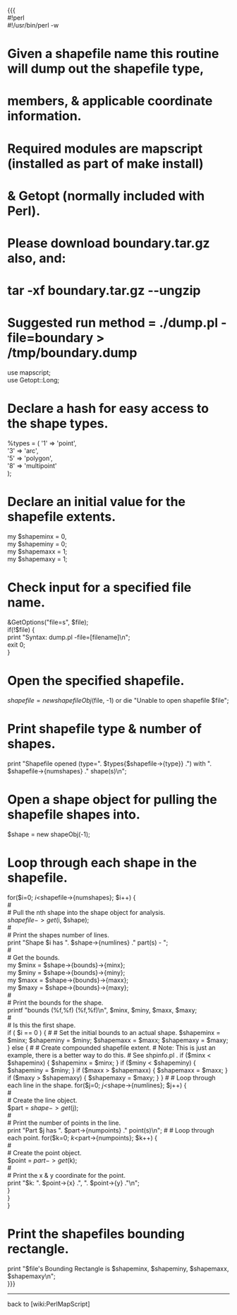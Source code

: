                                                                                                                                                                                                       
{{{                                                                                                                                                                                                   
#!perl                                                                                                                                                                                                
#!/usr/bin/perl -w                                                                                                                                                                                    
#                                                                                                                                                                                                     
# Given a shapefile name this routine will dump out the shapefile type,                                                                                                                               
#   members, & applicable coordinate information.                                                                                                                                                     
#                                                                                                                                                                                                     
# Required modules are mapscript (installed as part of make install)                                                                                                                                  
#    & Getopt (normally included with Perl).                                                                                                                                                          
#   Please download boundary.tar.gz also, and:                                                                                                                                                        
#     tar -xf boundary.tar.gz --ungzip                                                                                                                                                                
#                                                                                                                                                                                                     
# Suggested run method = ./dump.pl -file=boundary > /tmp/boundary.dump                                                                                                                                
use mapscript;                                                                                                                                                                                        
use Getopt::Long;                                                                                                                                                                                     
#                                                                                                                                                                                                     
# Declare a hash for easy access to the shape types.                                                                                                                                                  
%types = ( '1' => 'point',                                                                                                                                                                            
           '3' => 'arc',                                                                                                                                                                              
           '5' => 'polygon',                                                                                                                                                                          
           '8' => 'multipoint'                                                                                                                                                                        
         );                                                                                                                                                                                           
#                                                                                                                                                                                                     
# Declare an initial value for the shapefile extents.                                                                                                                                                 
my $shapeminx = 0,                                                                                                                                                                                    
my $shapeminy = 0;                                                                                                                                                                                    
my $shapemaxx = 1;                                                                                                                                                                                    
my $shapemaxy = 1;                                                                                                                                                                                    
#                                                                                                                                                                                                     
# Check input for a specified file name.                                                                                                                                                              
&GetOptions("file=s", \$file);                                                                                                                                                                        
if(!$file) {                                                                                                                                                                                          
  print "Syntax: dump.pl -file=[filename]\n";                                                                                                                                                         
  exit 0;                                                                                                                                                                                             
}                                                                                                                                                                                                     
#                                                                                                                                                                                                     
# Open the specified shapefile.                                                                                                                                                                       
$shapefile = new shapefileObj($file, -1) or die "Unable to open shapefile $file";                                                                                                                     
#                                                                                                                                                                                                     
# Print shapefile type & number of shapes.                                                                                                                                                            
print "Shapefile opened (type=". $types{$shapefile->{type}} .") with ".                                                                                                                               
$shapefile->{numshapes} ." shape(s)\n";                                                                                                                                                               
#                                                                                                                                                                                                     
# Open a shape object for pulling the shapefile shapes into.                                                                                                                                          
$shape = new shapeObj(-1);                                                                                                                                                                            
#                                                                                                                                                                                                     
# Loop through each shape in the shapefile.                                                                                                                                                           
for($i=0; $i<$shapefile->{numshapes}; $i++) {                                                                                                                                                         
    #                                                                                                                                                                                                 
    # Pull the nth shape into the shape object for analysis.                                                                                                                                          
    $shapefile->get($i, $shape);                                                                                                                                                                      
    #                                                                                                                                                                                                 
    # Print the shapes number of lines.                                                                                                                                                               
    print "Shape $i has ". $shape->{numlines} ." part(s) - ";                                                                                                                                         
    #                                                                                                                                                                                                 
    # Get the bounds.                                                                                                                                                                                 
    my $minx = $shape->{bounds}->{minx};                                                                                                                                                              
    my $miny = $shape->{bounds}->{miny};                                                                                                                                                              
    my $maxx = $shape->{bounds}->{maxx};                                                                                                                                                              
    my $maxy = $shape->{bounds}->{maxy};                                                                                                                                                              
    #                                                                                                                                                                                                 
    # Print the bounds for the shape.                                                                                                                                                                 
    printf "bounds (%f,%f) (%f,%f)\n", $minx, $miny, $maxx, $maxy;                                                                                                                                    
    #                                                                                                                                                                                                 
    # Is this the first shape.                                                                                                                                                                        
    if ( $i == 0 ) {                                                                                                                                                                                  
      #                                                                                                                                                                                               
      # Set the initial bounds to an actual shape.                                                                                                                                                    
      $shapeminx = $minx;                                                                                                                                                                             
      $shapeminy = $miny;                                                                                                                                                                             
      $shapemaxx = $maxx;                                                                                                                                                                             
      $shapemaxy = $maxy;                                                                                                                                                                             
    }                                                                                                                                                                                                 
     else {                                                                                                                                                                                           
      #                                                                                                                                                                                               
      # Create compounded shapefile extent.                                                                                                                                                           
      #   Note: This is just an example, there is a better way to do this.                                                                                                                            
      #         See shpinfo.pl .                                                                                                                                                                      
      if ($minx < $shapeminx) {                                                                                                                                                                       
        $shapeminx = $minx;                                                                                                                                                                           
      }                                                                                                                                                                                               
      if ($miny < $shapeminy) {                                                                                                                                                                       
        $shapeminy = $miny;                                                                                                                                                                           
      }                                                                                                                                                                                               
      if ($maxx > $shapemaxx) {                                                                                                                                                                       
        $shapemaxx = $maxx;                                                                                                                                                                           
      }                                                                                                                                                                                               
      if ($maxy > $shapemaxy) {                                                                                                                                                                       
        $shapemaxy = $maxy;                                                                                                                                                                           
      }                                                                                                                                                                                               
     }                                                                                                                                                                                                
    #                                                                                                                                                                                                 
    # Loop through each line in the shape.                                                                                                                                                            
    for($j=0; $j<$shape->{numlines}; $j++) {                                                                                                                                                          
        #                                                                                                                                                                                             
        # Create the line object.                                                                                                                                                                     
        $part = $shape->get($j);                                                                                                                                                                      
        #                                                                                                                                                                                             
        # Print the number of points in the line.                                                                                                                                                     
        print "Part $j has ". $part->{numpoints} ." point(s)\n";                                                                                                                                      
        #                                                                                                                                                                                             
        # Loop through each point.                                                                                                                                                                    
        for($k=0; $k<$part->{numpoints}; $k++) {                                                                                                                                                      
            #                                                                                                                                                                                         
            # Create the point object.                                                                                                                                                                
            $point = $part->get($k);                                                                                                                                                                  
            #                                                                                                                                                                                         
            # Print the x & y coordinate for the point.                                                                                                                                               
            print "$k: ". $point->{x} .", ". $point->{y} ."\n";                                                                                                                                       
        }                                                                                                                                                                                             
    }                                                                                                                                                                                                 
}                                                                                                                                                                                                     
#                                                                                                                                                                                                     
# Print the shapefiles bounding rectangle.                                                                                                                                                            
print "$file\'s Bounding Rectangle is $shapeminx, $shapeminy, $shapemaxx, $shapemaxy\n";                                                                                                              
}}}                                                                                                                                                                                                   
                                                                                                                                                                                                      
----                                                                                                                                                                                                  
back to [wiki:PerlMapScript]
